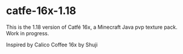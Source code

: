 # catfe-16x-1.18

This is the 1.18 version of Catfé 16x, a Minecraft Java pvp texture pack. Work in progress.

Inspired by Calico Coffee 16x by Shuji
